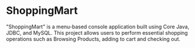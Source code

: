 # ShoppingMart
"ShoppingMart" is a menu-based console application built using Core Java, JDBC, and MySQL. This project allows users to perform essential shopping operations such as Browsing Products,  adding to cart and checking out. 
